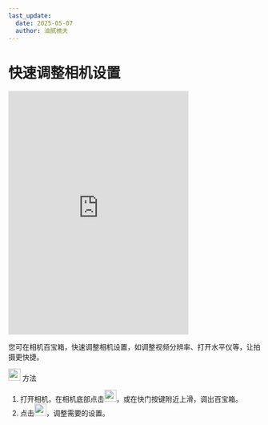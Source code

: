 ```yaml
---
last_update:
  date: 2025-05-07
  author: 油腻樵夫
---
```


# 快速调整相机设置

<iframe src="https://tips-p01-drcn.dbankcdn.cn/MODEL/EMUI/C00B030/resource/card/202406260lXnqu/zh-cn/image/video/20005877_f002_CameraSetting.mp4#toolbar=0" scrolling="no" border="0" frameborder="no" framespacing="0" allowfullscreen="true" width="360" height="486"> </iframe>


您可在相机百宝箱，快速调整相机设置，如调整视频分辨率、打开水平仪等，让拍摄更快捷。

<img src="https://tips-p01-drcn.dbankcdn.cn/MODEL/EMUI/C00B030/resource/card/202503041becsx/zh-cn/image/common/buttons/fig_method.png" width="24" height="24"/> 方法

1.  打开相机，在相机底部点击<img src="https://tips-p01-drcn.dbankcdn.cn/MODEL/EMUI/C00B030/resource/card/202406260lXnqu/zh-cn/image/common/buttons/ic_camera_up.png" width="24" height="24"/>，或在快门按键附近上滑，调出百宝箱。
2.  点击<img src="https://tips-p01-drcn.dbankcdn.cn/MODEL/EMUI/C00B030/resource/card/202406260lXnqu/zh-cn/image/common/buttons/ic_public_settings.png" width="24" height="24"/>，调整需要的设置。
